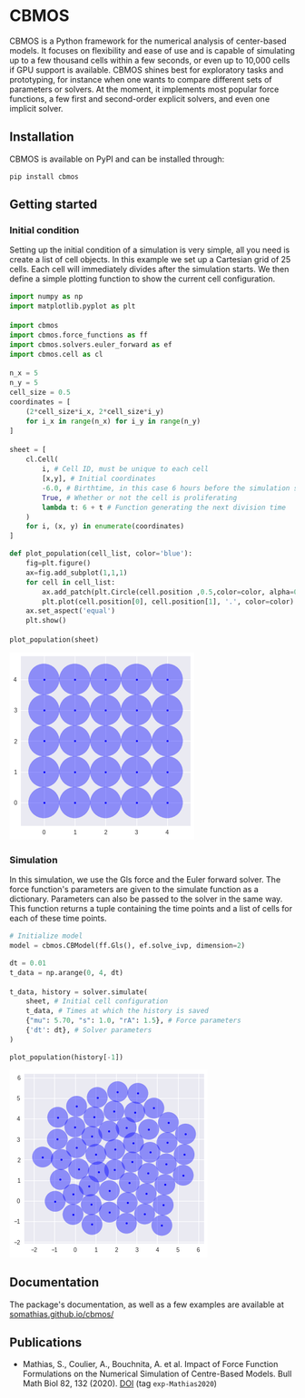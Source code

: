 # CBMOS

CBMOS is a Python framework for the numerical analysis of center-based models.
It focuses on flexibility and ease of use and is capable of simulating up to a
few thousand cells within a few seconds, or even up to 10,000 cells if GPU
support is available. CBMOS shines best for exploratory tasks and prototyping,
for instance when one wants to compare different sets of parameters or solvers.
At the moment, it implements most popular force functions, a few first and
second-order explicit solvers, and even one implicit solver.

## Installation
CBMOS is available on PyPI and can be installed through:
```
pip install cbmos
```

## Getting started
### Initial condition

Setting up the initial condition of a simulation is very simple, all you need is create a list of cell objects. In this example we set up a Cartesian grid of 25 cells. Each cell will immediately divides after the simulation starts. We then define a simple plotting function to show the current cell configuration.


```python
import numpy as np
import matplotlib.pyplot as plt

import cbmos
import cbmos.force_functions as ff
import cbmos.solvers.euler_forward as ef
import cbmos.cell as cl

n_x = 5
n_y = 5
cell_size = 0.5
coordinates = [
    (2*cell_size*i_x, 2*cell_size*i_y)
    for i_x in range(n_x) for i_y in range(n_y)
]

sheet = [
    cl.Cell(
        i, # Cell ID, must be unique to each cell
        [x,y], # Initial coordinates
        -6.0, # Birthtime, in this case 6 hours before the simulation starts
        True, # Whether or not the cell is proliferating
        lambda t: 6 + t # Function generating the next division time
    )
    for i, (x, y) in enumerate(coordinates)
]
```


```python
def plot_population(cell_list, color='blue'):
    fig=plt.figure()
    ax=fig.add_subplot(1,1,1)
    for cell in cell_list:
        ax.add_patch(plt.Circle(cell.position ,0.5,color=color, alpha=0.4))
        plt.plot(cell.position[0], cell.position[1], '.', color=color)
    ax.set_aspect('equal')
    plt.show()
    
plot_population(sheet)
```

![png](.images/output_3_0.png)

### Simulation

In this simulation, we use the Gls force and the Euler forward solver. The force function's parameters are given to the simulate function as a dictionary. Parameters can also be passed to the solver in the same way. This function returns a tuple containing the time points and a list of cells for each of these time points.


```python
# Initialize model
model = cbmos.CBModel(ff.Gls(), ef.solve_ivp, dimension=2)
```

```python
dt = 0.01
t_data = np.arange(0, 4, dt)

t_data, history = solver.simulate(
    sheet, # Initial cell configuration
    t_data, # Times at which the history is saved
    {"mu": 5.70, "s": 1.0, "rA": 1.5}, # Force parameters
    {'dt': dt}, # Solver parameters
)
```

```python
plot_population(history[-1])
```

![png](.images/output_7_0.png)


## Documentation
The package's documentation, as well as a few examples are available at
[somathias.github.io/cbmos/](https://somathias.github.io/cbmos/)


## Publications

- Mathias, S., Coulier, A., Bouchnita, A. et al. Impact of Force Function
  Formulations on the Numerical Simulation of Centre-Based Models. Bull Math
  Biol 82, 132 (2020). [DOI](https://doi.org/10.1007/s11538-020-00810-2) (tag `exp-Mathias2020`)
